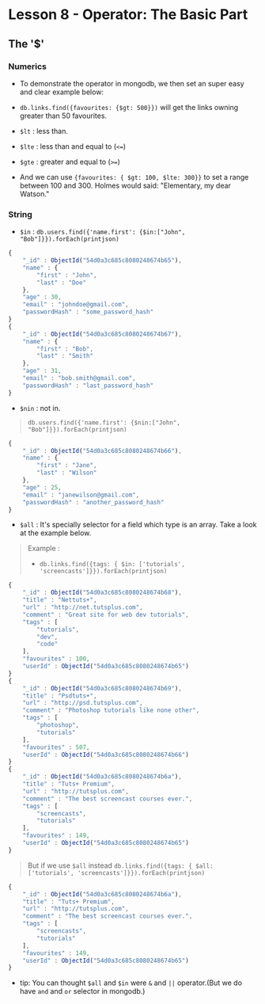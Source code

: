# Lesson 8 - Operator: The Basic Part

## The '$'

### Numerics

- To demonstrate the operator in mongodb, we then set an super easy and clear example below:

- `db.links.find({favourites: {$gt: 500}})` will get the links owning greater than 50 favourites.

- `$lt` : less than.

- `$lte` : less than and equal to (`<=`)

- `$gte` : greater and equal to (`>=`)

- And we can use `{favourites: { $gt: 100, $lte: 300}}` to set a range between 100 and 300. Holmes would said: "Elementary, my dear Watson."


### String

- `$in` : `db.users.find({'name.first': {$in:["John", "Bob"]}}).forEach(printjson)` 

```javascript
{
    "_id" : ObjectId("54d0a3c685c8080248674b65"),
    "name" : {
        "first" : "John",
        "last" : "Doe"
    },
    "age" : 30,
    "email" : "johndoe@gmail.com",
    "passwordHash" : "some_password_hash"
}
{
    "_id" : ObjectId("54d0a3c685c8080248674b67"),
    "name" : {
        "first" : "Bob",
        "last" : "Smith"
    },
    "age" : 31,
    "email" : "bob.smith@gmail.com",
    "passwordHash" : "last_password_hash"
}
```

- `$nin` : not in.

> `db.users.find({'name.first': {$nin:["John", "Bob"]}}).forEach(printjson)`

```javascript
{
    "_id" : ObjectId("54d0a3c685c8080248674b66"),
    "name" : {
        "first" : "Jane",
        "last" : "Wilson"
    },
    "age" : 25,
    "email" : "janewilson@gmail.com",
    "passwordHash" : "another_password_hash"
}
```

- `$all` : It's specially selector for a field which type is an array. Take a look at the example below.


> Example :
> - `db.links.find({tags: { $in: ['tutorials', 'screencasts']}}).forEach(printjson)`
 
```javascript
{
    "_id" : ObjectId("54d0a3c685c8080248674b68"),
    "title" : "Nettuts+",
    "url" : "http://net.tutsplus.com",
    "comment" : "Great site for web dev tutorials",
    "tags" : [
        "tutorials",
        "dev",
        "code"
    ],
    "favourites" : 100,
    "userId" : ObjectId("54d0a3c685c8080248674b65")
}
{
    "_id" : ObjectId("54d0a3c685c8080248674b69"),
    "title" : "Psdtuts+",
    "url" : "http://psd.tutsplus.com",
    "comment" : "Photoshop tutorials like none other",
    "tags" : [
        "photoshop",
        "tutorials"
    ],
    "favourites" : 507,
    "userId" : ObjectId("54d0a3c685c8080248674b66")
}
{
    "_id" : ObjectId("54d0a3c685c8080248674b6a"),
    "title" : "Tuts+ Premium",
    "url" : "http://tutsplus.com",
    "comment" : "The best screencast courses ever.",
    "tags" : [
        "screencasts",
        "tutorials"
    ],
    "favourites" : 149,
    "userId" : ObjectId("54d0a3c685c8080248674b65")
}
```

> But if we use `$all` instead
> `db.links.find({tags: { $all: ['tutorials', 'screencasts']}}).forEach(printjson)`

```javascript
{
    "_id" : ObjectId("54d0a3c685c8080248674b6a"),
    "title" : "Tuts+ Premium",
    "url" : "http://tutsplus.com",
    "comment" : "The best screencast courses ever.",
    "tags" : [
        "screencasts",
        "tutorials"
    ],
    "favourites" : 149,
    "userId" : ObjectId("54d0a3c685c8080248674b65")
}
```

- tip: You can thought `$all` and `$in` were `&` and `||` operator.(But we do have `and` and `or` selector in mongodb.)












